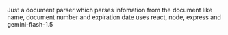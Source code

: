 Just a document parser which parses infomation from the document like name, document number and expiration date
uses react, node, express and gemini-flash-1.5
